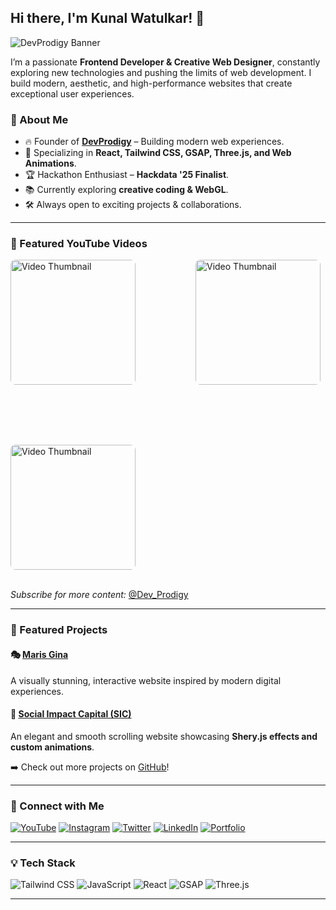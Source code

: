 ## Hi there, I'm Kunal Watulkar! 👋

![DevProdigy Banner](https://media.licdn.com/dms/image/v2/D5616AQFR1D-rRL_A1A/profile-displaybackgroundimage-shrink_350_1400/profile-displaybackgroundimage-shrink_350_1400/0/1735539051939?e=1761177600&v=beta&t=OVvoiTmJMnuL6Mgwn_5zKWDYI6Dktjg_ueLibKkoLDs)

I’m a passionate **Frontend Developer & Creative Web Designer**, constantly exploring new technologies and pushing the limits of web development. I build modern, aesthetic, and high-performance websites that create exceptional user experiences.

### 🚀 About Me

- 🔥 Founder of **[DevProdigy](https://devprodigy.in/)** – Building modern web experiences.
- 🎨 Specializing in **React, Tailwind CSS, GSAP, Three.js, and Web Animations**.
- 🏆 Hackathon Enthusiast – **Hackdata '25 Finalist**.
- 📚 Currently exploring **creative coding & WebGL**.
- 🛠️ Always open to exciting projects & collaborations.

---

### 🎥 Featured YouTube Videos

<div style="display: flex; flex-wrap: wrap; justify-content: evenly; gap: 10vw; align-items: center; width: 100%;">
  <a href="https://youtu.be/KgRlPvsik6c" target="_blank">
    <img src="https://i.pinimg.com/736x/72/08/07/72080727326771835cd1766cd74e77a9.jpg" alt="Video Thumbnail" style="width: 200px; border-radius: 8px;">
  </a>
  <a href="https://youtu.be/rc3HBcgsU8k" target="_blank">
    <img src="https://i.pinimg.com/736x/43/22/3e/43223eb4cc855a3daeaef91934597f62.jpg" alt="Video Thumbnail" style="width: 200px; border-radius: 8px;">
  </a>
  <a href="https://youtu.be/CXsLXH0ObUI" target="_blank">
    <img src="https://i.pinimg.com/736x/d3/58/03/d35803011c04d24db234622528578da9.jpg" alt="Video Thumbnail" style="width: 200px; border-radius: 8px;">
  </a>
</div>

<br>

_Subscribe for more content:_ [@Dev_Prodigy](https://www.youtube.com/@Dev_Prodigy)

---

### 🌟 Featured Projects

#### 🎭 [Maris Gina](https://maris-gina.vercel.app/)

A visually stunning, interactive website inspired by modern digital experiences.

#### 🚀 [Social Impact Capital (SIC)](https://sic-jade.vercel.app/)

An elegant and smooth scrolling website showcasing **Shery.js effects and custom animations**.

➡️ Check out more projects on [GitHub](https://github.com/Devprodigyy)!

---

### 📲 Connect with Me

[![YouTube](https://img.shields.io/badge/YouTube-%23FF0000.svg?style=for-the-badge&logo=YouTube&logoColor=white)](https://www.youtube.com/@Dev_Prodigy)
[![Instagram](https://img.shields.io/badge/Instagram-%23E4405F.svg?style=for-the-badge&logo=Instagram&logoColor=white)](https://www.instagram.com/devprodigy__/)
[![Twitter](https://img.shields.io/badge/Twitter-%231DA1F2.svg?style=for-the-badge&logo=Twitter&logoColor=white)](https://twitter.com/devprodigy__)
[![LinkedIn](https://img.shields.io/badge/LinkedIn-%230077B5.svg?style=for-the-badge&logo=LinkedIn&logoColor=white)](https://www.linkedin.com/in/devprodigy/)
[![Portfolio](https://img.shields.io/badge/Portfolio-%23000000.svg?style=for-the-badge&logo=firefox&logoColor=white)](https://devprodigy.in/)

---

### 💡 Tech Stack

![Tailwind CSS](https://img.shields.io/badge/TailwindCSS-%2338B2AC.svg?style=for-the-badge&logo=tailwind-css&logoColor=white)
![JavaScript](https://img.shields.io/badge/JavaScript-%23F7DF1E.svg?style=for-the-badge&logo=JavaScript&logoColor=black)
![React](https://img.shields.io/badge/React-%2361DAFB.svg?style=for-the-badge&logo=React&logoColor=black)
![GSAP](https://img.shields.io/badge/GSAP-%2388CE02.svg?style=for-the-badge&logo=greensock&logoColor=black)
![Three.js](https://img.shields.io/badge/Three.js-%23000000.svg?style=for-the-badge&logo=three.js&logoColor=white)

---
